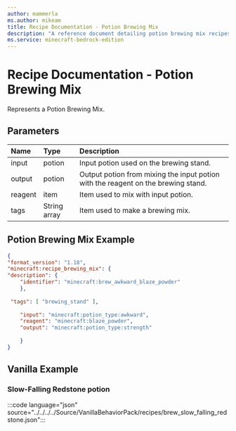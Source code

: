 ```yaml
---
author: mammerla
ms.author: mikeam
title: Recipe Documentation - Potion Brewing Mix
description: "A reference document detailing potion brewing mix recipes"
ms.service: minecraft-bedrock-edition
---
```


# Recipe Documentation - Potion Brewing Mix

Represents a Potion Brewing Mix.

## Parameters

|Name |Type |Description |
|:-----------|:-----------|:-----------|
|input| potion| Input potion used on the brewing stand. |
|output| potion| Output potion from mixing the input potion with the reagent on the brewing stand. |
|reagent| item| Item used to mix with input potion. |
|tags|String array | Item used to make a brewing mix. |

## Potion Brewing Mix Example

```json
{
"format_version": "1.18",
"minecraft:recipe_brewing_mix": {
"description": {
    "identifier": "minecraft:brew_awkward_blaze_powder"
    },
 
 "tags": [ "brewing_stand" ],
 
    "input": "minecraft:potion_type:awkward",
    "reagent": "minecraft:blaze_powder",
    "output": "minecraft:potion_type:strength"
 
    }
}
```

## Vanilla Example

### Slow-Falling Redstone potion

:::code language="json" source="../../../../Source/VanillaBehaviorPack/recipes/brew_slow_falling_redstone.json":::

